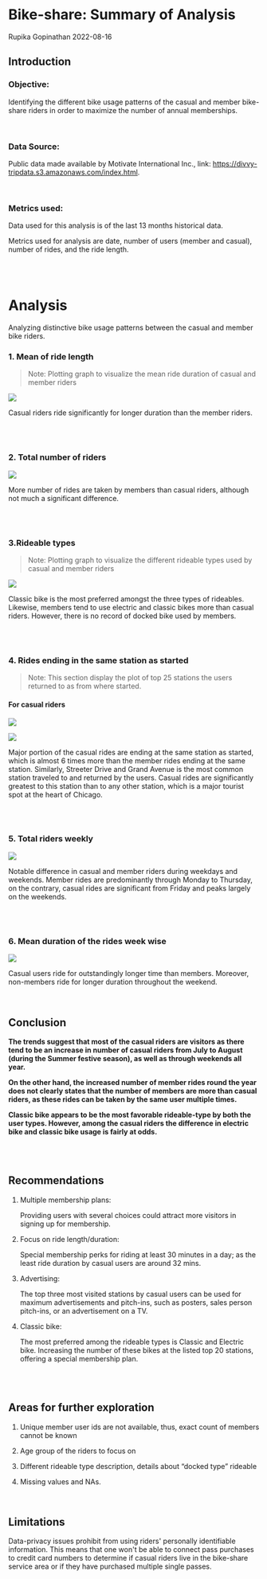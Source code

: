 Bike-share: Summary of Analysis
================
Rupika Gopinathan
2022-08-16

## Introduction

### Objective:

Identifying the different bike usage patterns of the casual and member
bike-share riders in order to maximize the number of annual memberships.

<br>

### Data Source:

Public data made available by Motivate International Inc., link:
<https://divvy-tripdata.s3.amazonaws.com/index.html>.

<br>

### Metrics used:

Data used for this analysis is of the last 13 months historical data.

Metrics used for analysis are date, number of users (member and casual),
number of rides, and the ride length.

<br><br>

# Analysis

Analyzing distinctive bike usage patterns between the casual and member
bike riders.

### 1. Mean of ride length

> Note: Plotting graph to visualize the mean ride duration of casual and
> member riders

![](visualization/Total%20mean%20duration%20of%20casual%20and%20member%20riders.png)

Casual riders ride significantly for longer duration than the member
riders.

<br><br>

### 2. Total number of riders

![](visualization/Total%20number%20of%20riders.png)

More number of rides are taken by members than casual riders, although
not much a significant difference.

<br><br>

### 3.Rideable types

> Note: Plotting graph to visualize the different rideable types used by
> casual and member riders

![](visualization/Rideable%20types.png)

Classic bike is the most preferred amongst the three types of rideables.
Likewise, members tend to use electric and classic bikes more than
casual riders. However, there is no record of docked bike used by
members.

<br><br>

### 4. Rides ending in the same station as started

> Note: This section display the plot of top 25 stations the users
> returned to as from where started.

#### For casual riders

![](visualization/Casual_returning_station_numbers.png)

![](visualization/Members_returning_station_numbers.png)

Major portion of the casual rides are ending at the same station as
started, which is almost 6 times more than the member rides ending at
the same station. Similarly, Streeter Drive and Grand Avenue is the most
common station traveled to and returned by the users. Casual rides are
significantly greatest to this station than to any other station, which
is a major tourist spot at the heart of Chicago.

<br><br>

### 5. Total riders weekly

![](visualization/Riders%20week%20wise.png)

Notable difference in casual and member riders during weekdays and
weekends. Member rides are predominantly through Monday to Thursday, on
the contrary, casual rides are significant from Friday and peaks largely
on the weekends.

<br><br>

### 6. Mean duration of the rides week wise

![](visualization/Mean%20duration%20of%20rides%20weekly.png)

Casual users ride for outstandingly longer time than members. Moreover,
non-members ride for longer duration throughout the weekend.

<br>

## Conclusion

**The trends suggest that most of the casual riders are visitors as
there tend to be an increase in number of casual riders from July to
August (during the Summer festive season), as well as through weekends
all year.**

**On the other hand, the increased number of member rides round the year
does not clearly states that the number of members are more than casual
riders, as these rides can be taken by the same user multiple times.**

**Classic bike appears to be the most favorable rideable-type by both
the user types. However, among the casual riders the difference in
electric bike and classic bike usage is fairly at odds.**

<br><br>

## Recommendations

1.  Multiple membership plans:

    Providing users with several choices could attract more visitors in
    signing up for membership.

2.  Focus on ride length/duration:

    Special membership perks for riding at least 30 minutes in a day; as
    the least ride duration by casual users are around 32 mins.

3.  Advertising:

    The top three most visited stations by casual users can be used for
    maximum advertisements and pitch-ins, such as posters, sales person
    pitch-ins, or an advertisement on a TV.

4.  Classic bike:

    The most preferred among the rideable types is Classic and Electric
    bike. Increasing the number of these bikes at the listed top 20
    stations, offering a special membership plan.

<br><br>

## Areas for further exploration

1.  Unique member user ids are not available, thus, exact count of
    members cannot be known

2.  Age group of the riders to focus on

3.  Different rideable type description, details about “docked type”
    rideable

4.  Missing values and NAs.

<br>

## Limitations

Data-privacy issues prohibit from using riders' personally identifiable
information. This means that one won't be able to connect pass purchases
to credit card numbers to determine if casual riders live in the
bike-share service area or if they have purchased multiple single
passes.
